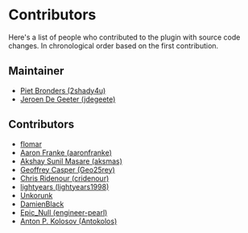 # Contributors

Here's a list of people who contributed to the plugin with source code changes.
In chronological order based on the first contribution.

## Maintainer

- [Piet Bronders (2shady4u)](https://github.com/2shady4u)
- [Jeroen De Geeter (jdegeete)](https://github.com/jdegeete)

## Contributors

- [flomar](https://github.com/flomar)
- [Aaron Franke (aaronfranke)](https://github.com/aaronfranke)
- [Akshay Sunil Masare (aksmas)](https://github.com/aksmas)
- [Geoffrey Casper (Geo25rey)](https://github.com/Geo25rey)
- [Chris Ridenour (cridenour)](https://github.com/cridenour)
- [lightyears (lightyears1998)](https://github.com/lightyears1998)
- [Unkorunk](https://github.com/Unkorunk)
- [DamienBlack](https://github.com/DamienBlack)
- [Epic_Null (engineer-pearl)](https://github.com/engineer-pearl)
- [Anton P. Kolosov (Antokolos)](https://github.com/Antokolos)
